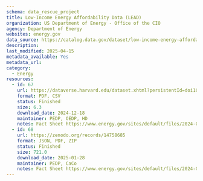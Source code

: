 ```yaml
---
schema: data_rescue_project 
title: Low-Income Energy Affordability Data (LEAD)
organization: US Department of Energy - Office of the CIO
agency: Department of Energy
websites: energy.gov
data_source: https://catalog.data.gov/dataset/low-income-energy-affordability-data-lead-tool-2022-update
description: 
last_modified: 2025-04-15
metadata_available: Yes
metadata_url: 
category:
  - Energy 
resources:
  - id: 67
    url: https://dataverse.harvard.edu/dataset.xhtml?persistentId=doi10.7910/DVN/ZDV0KN
    format: PDF, CSV
    status: Finished
    size: 6.3
    download_date: 2024-12-18
    maintainer: PEDP, OEDP, HD
    notes: Fact Sheet https://www.energy.gov/sites/default/files/2024-07/lead-tool-factsheet_072624.pdf
  - id: 68
    url: https://zenodo.org/records/14758685
    format: JSON, PDF, ZIP
    status: Finished
    size: 721.0
    download_date: 2025-01-28
    maintainer: PEDP, CaCo
    notes: Fact Sheet https://www.energy.gov/sites/default/files/2024-07/lead-tool-factsheet_072624.pdf
---
```

